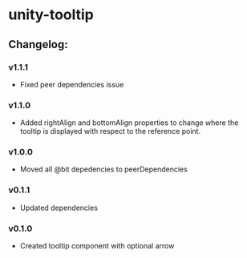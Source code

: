 # unity-tooltip

## Changelog:

### v1.1.1
- Fixed peer dependencies issue

### v1.1.0
- Added rightAlign and bottomAlign properties to change where the tooltip is displayed with respect to the reference point.

### v1.0.0
- Moved all @bit depedencies to peerDependencies

### v0.1.1
- Updated dependencies

### v0.1.0
- Created tooltip component with optional arrow
